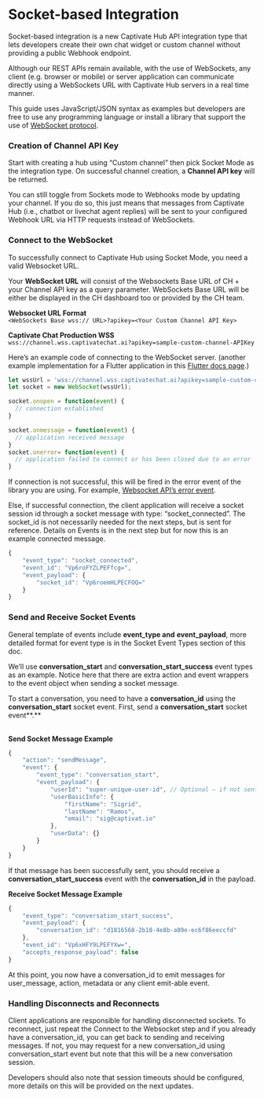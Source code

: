 # Socket-based Integration

Socket-based integration is a new Captivate Hub API integration type that lets developers create their own chat widget or custom channel without providing a public Webhook endpoint.

Although our REST APIs remain available, with the use of WebSockets, any client (e.g. browser or mobile) or server application can communicate directly using a WebSockets URL with Captivate Hub servers in a real time manner.

This guide uses JavaScript/JSON syntax  as examples but developers are free to use any programming language or install a library that support the use of [WebSocket protocol](https://datatracker.ietf.org/doc/html/rfc6455).

### Creation of Channel API Key

Start with creating a hub using “Custom channel” then pick Socket Mode as the integration type. On successful channel creation, a **Channel API key** will be returned.

You can still toggle from Sockets mode to Webhooks mode by updating your channel. If you do so, this just means that messages from Captivate Hub (i.e., chatbot or livechat agent replies) will be sent to your configured Webhook URL via HTTP requests instead of WebSockets.

### Connect to the WebSocket

To successfully connect to Captivate Hub using Socket Mode, you need a valid Websocket URL.

Your **WebSocket URL** will consist of the Websockets Base URL of CH + your Channel API key  as a query parameter. WebSockets Base URL will be either be displayed in the CH dashboard too or provided by the CH team.

**Websocket URL Format**\
`<WebSockets Base wss:// URL>?apikey=<Your Custom Channel API Key>`

**Captivate Chat Production WSS**\
`wss://channel.wss.captivatechat.ai?apikey=sample-custom-channel-APIKey`

Here’s an example code of connecting to the WebSocket server. (another example implementation for a Flutter application in this [Flutter docs page](https://docs.flutter.dev/cookbook/networking/web-sockets).)

```javascript
let wssUrl = 'wss://channel.wss.captivatechat.ai?apikey=sample-custom-channel-APIKey';
let socket = new WebSocket(wssUrl);

socket.onopen = function(event) {
  // connection established
}

socket.onmessage = function(event) {
  // application received message
}
socket.onerror= function(event) {
  // application failed to connect or has been closed due to an error
}

```

If connection is not successful, this will be fired in the error event of the library you are using. For example, [Websocket API’s error event](https://developer.mozilla.org/en-US/docs/Web/API/WebSocket/error\_event).

Else, if successful connection, the client application will receive a socket session id through a socket message with type: “socket\_connected”. The socket\_id is not necessarily needed for the next steps, but is sent for reference. Details on Events is in the next step but for now this is an example connected message.

```javascript
{
    "event_type": "socket_connected",
    "event_id": "Vp6roFYZLPEFfcg=",
    "event_payload": {
        "socket_id": "Vp6roemHLPECFOQ="
    }
}
```

### Send and Receive Socket Events

General template of events include **event\_type and** **event\_payload**, more detailed format for event type is in the Socket Event Types section of this doc.

We’ll use **conversation\_start** and **conversation\_start\_success** event types as an example. Notice here that there are extra action and event wrappers to the event object when sending a socket message.

To start a conversation, you need to have a **conversation\_id** using the **conversation\_start** socket event. First, send a **conversation\_start** socket event**.**

\
**Send Socket Message Example**

```javascript
{
    "action": "sendMessage",
    "event": {
        "event_type": "conversation_start",
        "event_payload": {
            "userId": "super-unique-user-id", // Optional – if not sent, we assign “anon” as userId
            "userBasicInfo": {
                "firstName": "Sigrid",
                "lastName": "Ramos",
                "email": "sig@captivat.io"
            },
            "userData": {}
        }
    }
}

```

If that message has been successfully sent, you should receive a **conversation\_start\_success** event with the **conversation\_id** in the payload.

**Receive Socket Message Example**

```javascript
{
    "event_type": "conversation_start_success",
    "event_payload": {
        "conversation_id": "d1816568-2b18-4e8b-a09e-ec6f86eeccfd"
    },
    "event_id": "Vp6xHFY9LPEFYXw=",
    "accepts_response_payload": false
}
```

At this point, you now have a conversation\_id to emit messages for user\_message, action, metadata or any client emit-able event.

### Handling Disconnects and Reconnects

Client applications are responsible for handling disconnected sockets. To reconnect, just repeat the Connect to the Websocket step and if you already have a conversation\_id, you can get back to sending and receiving messages. If not, you may request for a new conversation\_id using conversation\_start event but note that this will be a new conversation session.

Developers should also note that session timeouts should be configured, more details on this will be provided on the next updates.
